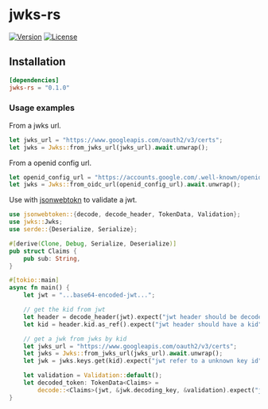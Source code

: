 # jwks-rs
[![Version](https://img.shields.io/crates/v/jwks-rs)](https://crates.io/crates/jwks-rs)
[![License](https://img.shields.io/crates/l/jwks-rs)](License)

## Installation
```toml
[dependencies]
jwks-rs = "0.1.0"
```

### Usage examples

From a jwks url.
```rust
let jwks_url = "https://www.googleapis.com/oauth2/v3/certs";
let jwks = Jwks::from_jwks_url(jwks_url).await.unwrap();
```

From a openid config url.
```rust
let openid_config_url = "https://accounts.google.com/.well-known/openid-configuration";
let jwks = Jwks::from_oidc_url(openid_config_url).await.unwrap();
```

Use with [jsonwebtokn](https://github.com/Keats/jsonwebtoken) to validate a jwt.
```rust
use jsonwebtoken::{decode, decode_header, TokenData, Validation};
use jwks::Jwks;
use serde::{Deserialize, Serialize};

#[derive(Clone, Debug, Serialize, Deserialize)]
pub struct Claims {
    pub sub: String,
}

#[tokio::main]
async fn main() {
    let jwt = "...base64-encoded-jwt...";

    // get the kid from jwt
    let header = decode_header(jwt).expect("jwt header should be decoded");
    let kid = header.kid.as_ref().expect("jwt header should have a kid");

    // get a jwk from jwks by kid
    let jwks_url = "https://www.googleapis.com/oauth2/v3/certs";
    let jwks = Jwks::from_jwks_url(jwks_url).await.unwrap();
    let jwk = jwks.keys.get(kid).expect("jwt refer to a unknown key id");

    let validation = Validation::default();
    let decoded_token: TokenData<Claims> =
        decode::<Claims>(jwt, &jwk.decoding_key, &validation).expect("jwt should be valid");
}
```
